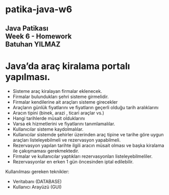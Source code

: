 # patika-java-w6
Java Patikası <br/> 
Week 6 - Homework <br/>
Batuhan YILMAZ<br/>
------------------------------
# Java’da araç kiralama portalı yapılması.

- Sisteme araç kiralayan firmalar eklenecek.
- Firmalar bulundukları şehri sisteme girmelidir.
- Firmalar kendilerine ait araçları sisteme girecekler
- Araçların günlük fiyatlarını ve fiyatların geçerli olduğu tarih aralıklarını
- Aracın tipini (binek, arazi , ticari araçlar vs.)
- Hangi tarihlerde müsait olduklarını
- Varsa ek hizmetlerini ve fiyatlarını tanımlamalılar.
- Kullanıcılar sisteme kaydolmalılar.
- Kullanıcılar sistemde şehirler üzerinden araç tipine ve tarihe göre uygun araçları listeleyebilmeli ve rezervasyon yapabilmeli.
- Rezervasyon yapılan tarihte ilgili aracın müsait olması ve başka kiralama ile çakışmaması gerekmektedir.
- Firmalar ve kullanıcılar yaptıkları rezervasyonları listeleyebilmeliler.
- Rezervasyonlar en erken 1 gün öncesinden iptal edilebilir.

Kullanılması gereken teknikler:

- Veritabanı (DATABASE)
- Kullanıcı Arayüzü (GUI)